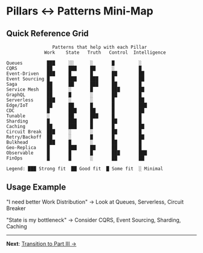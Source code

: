 # Pillars ↔ Patterns Mini-Map

## Quick Reference Grid

```
                 Patterns that help with each Pillar
              Work    State   Truth   Control  Intelligence

Queues         ███     ░░      ░       █         ░
CQRS           ██      ███     ██      ░         █
Event-Driven   ███     █       █       ██        ██
Event Sourcing █       ███     ███     █         ██
Saga           ██      ██      ███     ██        █
Service Mesh   ██      ░       █       ███       ██
GraphQL        ██      █       ░       ██        █
Serverless     ███     ░       ░       █         ██
Edge/IoT       ██      ██      █       █         ███
CDC            █       ███     ██      █         ██
Tunable        ░       ██      ███     █         █
Sharding       █       ███     █       ██        █
Caching        ██      ███     █       █         ██
Circuit Break  ███     ░       ░       ██        █
Retry/Backoff  ██      ░       █       █         ██
Bulkhead       ███     █       ░       ██        █
Geo-Replica    █       ███     ██      ██        █
Observable     █       █       █       ███       ███
FinOps         █       █       ░       ██        ██

Legend: ███ Strong fit  ██ Good fit  █ Some fit  ░ Minimal
```

## Usage Example

"I need better Work Distribution" → Look at Queues, Serverless, Circuit Breaker

"State is my bottleneck" → Consider CQRS, Event Sourcing, Sharding, Caching

---

**Next**: [Transition to Part III →](transition-part3.md)